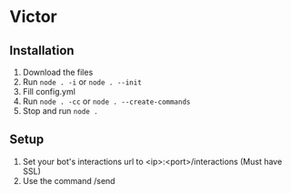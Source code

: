 # Victor
## Installation
1. Download the files
2. Run `node . -i` or `node . --init`
3. Fill config.yml
4. Run `node . -cc` or `node . --create-commands`
5. Stop and run `node .`

## Setup
1. Set your bot's interactions url to \<ip\>:\<port\>/interactions (Must have SSL)
2. Use the command /send
